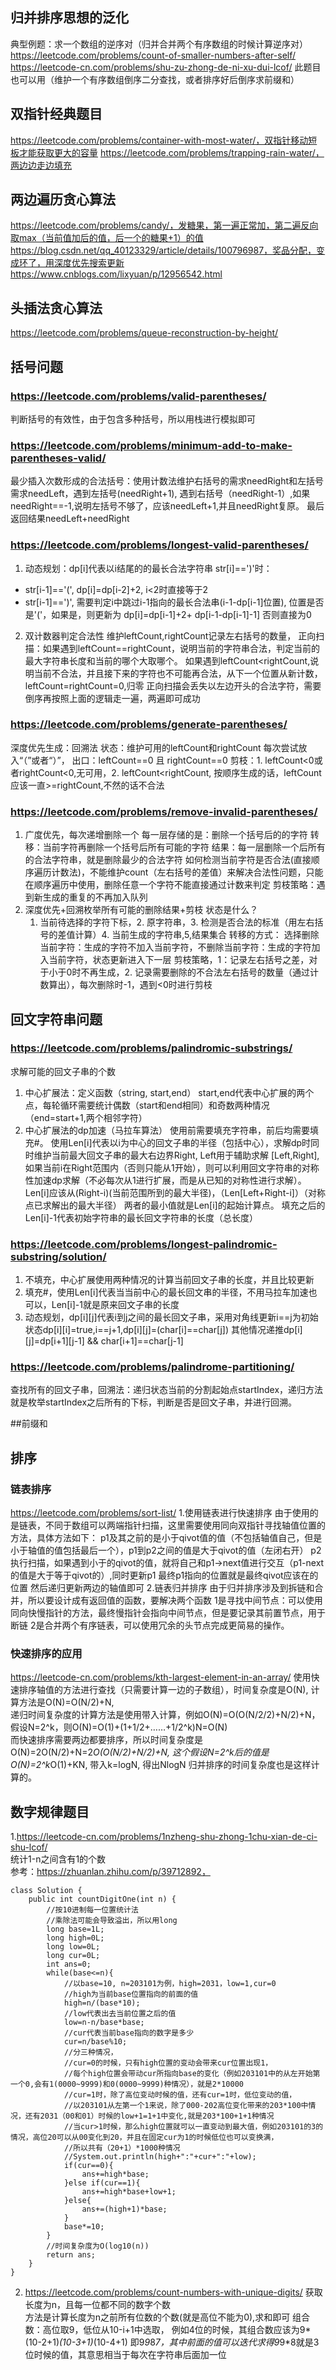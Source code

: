 ## 归并排序思想的泛化
典型例题：求一个数组的逆序对（归并合并两个有序数组的时候计算逆序对）
https://leetcode.com/problems/count-of-smaller-numbers-after-self/
https://leetcode-cn.com/problems/shu-zu-zhong-de-ni-xu-dui-lcof/
此题目也可以用（维护一个有序数组倒序二分查找，或者排序好后倒序求前缀和）
## 双指针经典题目
https://leetcode.com/problems/container-with-most-water/，双指针移动短板才能获取更大的容量
https://leetcode.com/problems/trapping-rain-water/，两边边走边填充

## 两边遍历贪心算法
https://leetcode.com/problems/candy/，发糖果，第一遍正常加，第二遍反向取max（当前值加后的值，后一个的糖果+1）的值
https://blog.csdn.net/qq_40123329/article/details/100796987，奖品分配，变成环了，用深度优先搜索更新
https://www.cnblogs.com/lixyuan/p/12956542.html

## 头插法贪心算法
https://leetcode.com/problems/queue-reconstruction-by-height/

## 括号问题
### https://leetcode.com/problems/valid-parentheses/
判断括号的有效性，由于包含多种括号，所以用栈进行模拟即可
### https://leetcode.com/problems/minimum-add-to-make-parentheses-valid/
最少插入次数形成的合法括号：使用计数法维护右括号的需求needRight和左括号需求needLeft，遇到左括号(needRight+1), 
遇到右括号（needRight-1）,如果needRight==-1,说明左括号不够了，应该needLeft+1,并且needRight复原。
最后返回结果needLeft+needRight
### https://leetcode.com/problems/longest-valid-parentheses/
1. 动态规划：dp[i]代表以i结尾的的最长合法字符串
str[i]==')'时：
* str[i-1]=='(', dp[i]=dp[i-2]+2, i<2时直接等于2
* str[i-1]==')', 需要判定i中跳过i-1指向的最长合法串(i-1-dp[i-1]位置),
    位置是否是'('，如果是，则更新为 dp[i]=dp[i-1]+2+ dp[i-1-dp[i-1]-1]
    否则直接为0
2. 双计数器判定合法性
维护leftCount,rightCount记录左右括号的数量，
正向扫描：如果遇到leftCount==rightCount，说明当前的字符串合法，判定当前的最大字符串长度和当前的哪个大取哪个。
如果遇到leftCount<rightCount,说明当前不合法，并且接下来的字符也不可能再合法，从下一个位置从新计数，leftCount=rightCount=0,归零
正向扫描会丢失以左边开头的合法字符，需要倒序再按照上面的逻辑走一遍，两遍即可成功
### https://leetcode.com/problems/generate-parentheses/
深度优先生成：回溯法
状态：维护可用的leftCount和rightCount
每次尝试放入“（”或者“）”，
出口：leftCount==0 且 rightCount==0
剪枝：1. leftCount<0或者rightCount<0,无可用，2. leftCount<rightCount, 按顺序生成的话，leftCount应该一直>=rightCount,不然的话不合法
### https://leetcode.com/problems/remove-invalid-parentheses/
1. 广度优先，每次递增删除一个
每一层存储的是：删除一个括号后的的字符
转移：当前字符再删除一个括号后所有可能的字符
结果：每一层删除一个后所有的合法字符串，就是删除最少的合法字符
如何检测当前字符是否合法(直接顺序遍历计数法)，不能维护count（左右括号的差值）来解决合法性问题，只能在顺序遍历中使用，删除任意一个字符不能直接通过计数来判定
剪枝策略：遇到新生成的重复的不再加入队列
2. 深度优先+回溯枚举所有可能的删除结果+剪枝
状态是什么？
    1. 当前待选择的字符下标，2. 原字符串，3. 检测是否合法的标准（用左右括号的差值计算）4. 当前生成的字符串,5,结果集合
转移的方式：
    选择删除当前字符：生成的字符不加入当前字符，不删除当前字符：生成的字符加入当前字符，状态更新进入下一层
剪枝策略，1：记录左右括号之差，对于小于0时不再生成，2. 记录需要删除的不合法左右括号的数量（通过计数算出），每次删除时-1，遇到<0时进行剪枝
## 回文字符串问题
### https://leetcode.com/problems/palindromic-substrings/
求解可能的回文子串的个数
1. 中心扩展法：定义函数（string, start,end）
start,end代表中心扩展的两个点，每轮循环需要统计偶数（start和end相同）和奇数两种情况（end=start+1,两个相邻字符）
2. 中心扩展法的dp加速（马拉车算法）
使用前需要填充字符串，前后均需要填充#。
使用Len[i]代表以i为中心的回文子串的半径（包括中心），求解dp时同时维护当前最大回文子串的最大右边界Right, Left用于辅助求解
[Left,Right], 如果当前i在Right范围内（否则只能从1开始），则可以利用回文字符串的对称性加速dp求解（不必每次从1进行扩展，而是从已知的对称性进行求解）。
Len[i]应该从(Right-i)(当前范围所到的最大半径)，（Len[Left+Right-i]）（对称点已求解出的最大半径）
两者的最小值就是Len[i]的起始计算点。
填充之后的Len[i]-1代表初始字符串的最长回文字符串的长度（总长度）
### https://leetcode.com/problems/longest-palindromic-substring/solution/
1. 不填充，中心扩展使用两种情况的计算当前回文子串的长度，并且比较更新
2. 填充#，使用Len[i]代表当当前中心的最长回文串的半径，不用马拉车加速也可以，Len[i]-1就是原来回文子串的长度
3. 动态规划，dp[i][j]代表i到j之间的最长回文子串，采用对角线更新i==j为初始状态dp[i][i]=true,i==j+1,dp[i][j]=(char[i]==char[j])
 其他情况递推dp[i][j]=dp[i+1][j-1] && char[i+1]==char[j-1]

### https://leetcode.com/problems/palindrome-partitioning/
查找所有的回文子串，回溯法：递归状态当前的分割起始点startIndex，递归方法就是枚举startIndex之后所有的下标，判断是否是回文子串，并进行回溯。

##前缀和

## 排序
### 链表排序
https://leetcode.com/problems/sort-list/
1.使用链表进行快速排序
由于使用的是链表，不同于数组可以两端指针扫描，这里需要使用同向双指针寻找轴值位置的方法，具体方法如下：
p1及其之前的是小于qivot值的值（不包括轴值自己，但是小于轴值的值包括最后一个），p1到p2之间的值是大于qivot的值（左闭右开）
p2执行扫描，如果遇到小于的qivot的值，就将自己和p1->next值进行交互（p1-next的值是大于等于qivot的）,同时更新p1
最终p1指向的位置就是最终qivot应该在的位置
然后递归更新两边的轴值即可
2.链表归并排序
由于归并排序涉及到拆链和合并，所以要设计成有返回值的函数，要解决两个函数
1是寻找中间节点：可以使用同向快慢指针的方法，最终慢指针会指向中间节点，但是要记录其前置节点，用于断链
2是合并两个有序链表，可以使用冗余的头节点完成更简易的操作。

### 快速排序的应用
https://leetcode-cn.com/problems/kth-largest-element-in-an-array/
使用快速排序轴值的方法进行查找（只需要计算一边的子数组），时间复杂度是O(N), 计算方法是O(N)=O(N/2)+N, <br/>
递归时间复杂度的计算方法是使用带入计算，例如O(N)=O(O(N/2/2)+N/2)+N，假设N=2^k，则O(N)=O(1)+(1+1/2+……+1/2^k)N=O(N)<br>
而快速排序需要两边都要排序，所以时间复杂度是O(N)=2O(N/2)+N=2*O(O(N/2)+N/2)+N, 这个假设N=2^k后的值是O(N)=2^k*O(1)+KN, 带入k=logN, 得出NlogN
归并排序的时间复杂度也是这样计算的。


## 数字规律题目
1.https://leetcode-cn.com/problems/1nzheng-shu-zhong-1chu-xian-de-ci-shu-lcof/ <br>
统计1-n之间含有1的个数<br/>
参考：https://zhuanlan.zhihu.com/p/39712892，<br/>
```
class Solution {
    public int countDigitOne(int n) {
        //按10进制每一位置统计法
        //乘除法可能会导致溢出，所以用long
        long base=1L;
        long high=0L;
        long low=0L;
        long cur=0L;
        int ans=0;
        while(base<=n){
            //以base=10, n=203101为例，high=2031，low=1,cur=0
            //high为当前base位置指向的前面的值
            high=n/(base*10);
            //low代表出去当前位置之后的值
            low=n-n/base*base;
            //cur代表当前base指向的数字是多少
            cur=n/base%10;
            //分三种情况，
            //cur=0的时候，只有high位置的变动会带来cur位置出现1，
			//每个high位置会带动cur所指向base的变化（例如203101中的从左开始第一个0,会有1(0000~9999)和0(0000~9999)种情况），就是2*10000
			//cur=1时，除了高位变动时候的值，还有cur=1时，低位变动的值，
			//以203101从左第一个1来说，除了000-202高位变化带来的203*100中情况，还有2031（00和01）时候的low+1=1+1中变化,就是203*100+1+1种情况
			//当cur>1时候，那么high位置就可以一直变动到最大值，例如203101的3的情况，高位20可以从00变化到20，并且在固定cur为1的时候低位也可以变换满，
			//所以共有（20+1）*1000种情况
            //System.out.println(high+":"+cur+":"+low);
            if(cur==0){
                ans+=high*base;
            }else if(cur==1){
				ans+=high*base+low+1;
			}else{
				ans+=(high+1)*base;
			}
            base*=10;
        }
		//时间复杂度为O(log10(n))
		return ans;
    }
}
```
2. https://leetcode.com/problems/count-numbers-with-unique-digits/
获取长度为n，且每一位都不同的数字个数<br/>
方法是计算长度为n之前所有位数的个数(就是高位不能为0),求和即可
组合数：高位取9，低位从10-i+1中选取， 例如4位的时候，其组合数应该为9*(10-2+1)*(10-3+1)*(10-4+1)
即9*9*8*7，其中前面的值可以迭代求得9*9*8就是3位时候的值，其意思相当于每次在字符串后面加一位
